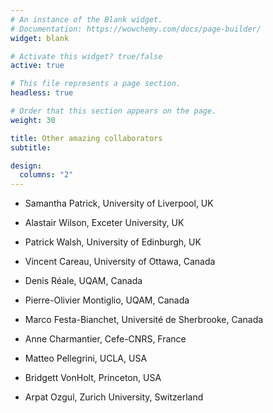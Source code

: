 ```yaml
---
# An instance of the Blank widget.
# Documentation: https://wowchemy.com/docs/page-builder/
widget: blank

# Activate this widget? true/false
active: true

# This file represents a page section.
headless: true

# Order that this section appears on the page.
weight: 30

title: Other amazing collaborators
subtitle:

design:
  columns: "2"
---
```


- Samantha Patrick, University of Liverpool, UK
- Alastair Wilson, Exceter University, UK
- Patrick Walsh, University of Edinburgh, UK
- Vincent Careau, University of Ottawa, Canada
- Denis Réale, UQAM, Canada
- Pierre-Olivier Montiglio, UQAM, Canada
- Marco Festa-Bianchet, Université de Sherbrooke, Canada

- Anne Charmantier, Cefe-CNRS, France

- Matteo Pellegrini, UCLA, USA
- Bridgett VonHolt, Princeton, USA

- Arpat Ozgul, Zurich University, Switzerland

